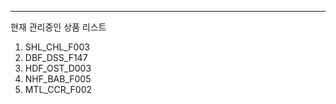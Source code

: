 
---

현재 관리중인 상품 리스트

1. SHL_CHL_F003
2. DBF_DSS_F147
3. HDF_OST_D003
4. NHF_BAB_F005
5. MTL_CCR_F002